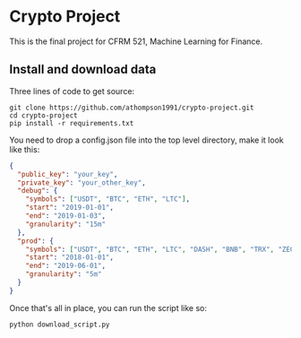 # Crypto Project

This is the final project for CFRM 521, Machine Learning for Finance.

## Install and download data

Three lines of code to get source:

```
git clone https://github.com/athompson1991/crypto-project.git
cd crypto-project
pip install -r requirements.txt
```

You need to drop a config.json file into the top level directory, make it look like this:

```json
{
  "public_key": "your_key",
  "private_key": "your_other_key",
  "debug": {
  	"symbols": ["USDT", "BTC", "ETH", "LTC"],
	"start": "2019-01-01",
	"end": "2019-01-03",
	"granularity": "15m"
  },
  "prod": {
	"symbols": ["USDT", "BTC", "ETH", "LTC", "DASH", "BNB", "TRX", "ZEC", "XRP", "EOS", "XMR", "ADA"],
	"start": "2018-01-01",
	"end": "2019-06-01",
	"granularity": "5m"
  }
}
```

Once that's all in place, you can run the script like so:

```
python download_script.py
```
